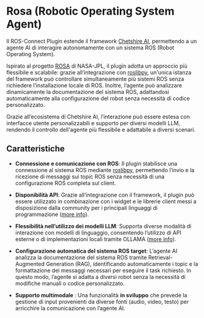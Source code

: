 # Rosa (Robotic Operating System Agent)

Il ROS-Connect Plugin estende il framework [Chetshire AI](https://cheshirecat.ai/), permettendo a un agente AI di interagire autonomamente con un sistema ROS (Robot Operating System).

Ispirato al progetto [ROSA](https://github.com/nasa-jpl/rosa) di NASA-JPL, il plugin adotta un approccio più flessibile e scalabile: grazie all’integrazione con [roslibpy](https://roslibpy.readthedocs.io/en/latest/), un'unica istanza del framework può controllare simultaneamente più sistemi ROS senza richiedere l’installazione locale di ROS. Inoltre, l’agente può analizzare dinamicamente la documentazione del sistema ROS, adattandosi automaticamente alla configurazione del robot senza necessità di codice personalizzato.

Grazie all’ecosistema di Chetshire AI, l’interazione può essere estesa con interfacce utente personalizzabili e supporto per diversi modelli LLM, rendendo il controllo dell'agente più flessibile e adattabile a diversi scenari.

## Caratteristiche

- **Connessione e comunicazione con ROS**: Il plugin stabilisce una connessione al sistema ROS mediante [roslibpy](https://roslibpy.readthedocs.io/en/latest/), permettendo l’invio e la ricezione di messaggi sui topic ROS senza necessità di una configurazione ROS completa sul client.

- **Disponibilità API**: Grazie all’integrazione con il framework, il plugin può essere utilizzato in combinazione con i widget e le librerie client messi a disposizione dalla community per i principali linguaggi di programmazione ([more info](https://cheshire-cat-ai.github.io/docs/production/network/clients/)).

- **Flessibilità nell’utilizzo dei modelli LLM**: Supporta diverse modalità di interazione con modelli di linguaggio, consentendo l’utilizzo di API esterne o di implementazioni locali tramite OLLAMA ([more info](https://cheshire-cat-ai.github.io/docs/production/administrators/docker-compose/#cat-ollama)).

- **Configurazione automatica del sistema ROS target**:  L’agente AI analizza la documentazione del sistema ROS tramite Retrieval-Augmented Generation (RAG), identificando automaticamente i topic e la formattazione dei messaggi necessari per eseguire il task richiesto. In questo modo, l’agente si adatta a diversi robot senza la necessità di modifiche manuali o codice personalizzato.

- **Supporto multimodale** : Una funzionalità **in sviluppo** che prevede la gestione di input provenienti da diverse fonti (audio, video, testo) per arricchire la comunicazione con l’agente AI.

